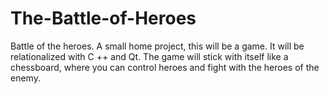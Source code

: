 # The-Battle-of-Heroes
Battle of the heroes. A small home project, this will be a game. It will be relationalized with C ++ and Qt. The game will stick with itself like a chessboard, where you can control heroes and fight with the heroes of the enemy.
